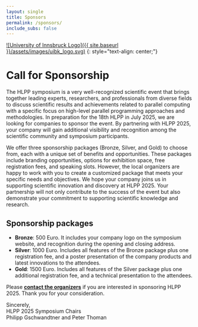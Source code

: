 ```yaml
---
layout: single
title: Sponsors
permalink: /sponsors/
include_subs: false
---
```


[![University of Innsbruck Logo]({{ site.baseurl }}/assets/images/uibk_logo.svg)](https://uibk.ac.at)
{: style="text-align: center;"}

# Call for Sponsorship

The HLPP symposium is a very well-recognized scientific event that brings together leading experts, researchers, and professionals from diverse fields to discuss scientific results and achievements related to parallel computing with a specific focus on high-level parallel programming approaches and methodologies. In preparation for the 18th HLPP in July 2025, we are looking for companies to sponsor the event. By partnering with HLPP 2025, your company will gain additional visibility and recognition among the scientific community and symposium participants.

We offer three sponsorship packages (Bronze, Silver, and Gold) to choose from, each with a unique set of benefits and opportunities. These packages include branding opportunities, options for exhibition space, free registration fees, and speaking slots. However, the local organizers are happy to work with you to create a customized package that meets your specific needs and objectives. We hope your company joins us in supporting scientific innovation and discovery at HLPP 2025. Your partnership will not only contribute to the success of the event but also demonstrate your commitment to supporting scientific knowledge and research.

## Sponsorship packages
 * **Bronze**: 500 Euro. It includes your company logo on the symposium website, and recognition during the opening and closing address.
 * **Silver**: 1000 Euro. Includes all features of the Bronze package plus one registration fee, and a poster presentation of the company products and latest innovations to the attendees.
 * **Gold**: 1500 Euro. Includes all features of the Silver package plus one additional registration fee, and a technical presentation to the attendees.

Please **[contact the organizers](mailto:philipp.gschwandtner@uibk.ac.at)** if you are interested in sponsoring HLPP 2025. Thank you for your consideration.

Sincerely,  
HLPP 2025 Symposium Chairs  
Philipp Gschwandtner and Peter Thoman
